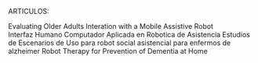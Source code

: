 ARTICULOS:

Evaluating Older Adults Interation with a Mobile Assistive Robot	
Interfaz Humano Computador Aplicada en Robotica de Asistencia
Estudios de Escenarios de Uso para robot social asistencial para enfermos de alzheimer
Robot Therapy for Prevention of Dementia at Home
